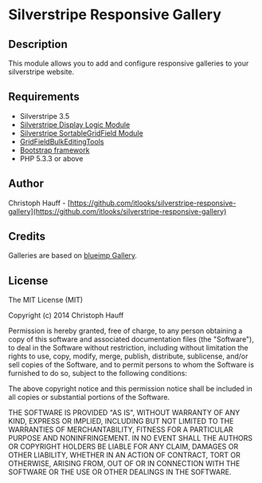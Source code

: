 # Silverstripe Responsive Gallery

## Description

This module allows you to add and configure responsive galleries to your silverstripe website.

## Requirements
* Silverstripe 3.5
* [Silverstripe Display Logic Module](https://github.com/unclecheese/silverstripe-display-logic)
* [Silverstripe SortableGridField Module](https://github.com/UndefinedOffset/SortableGridField)
* [GridFieldBulkEditingTools](https://github.com/colymba/GridFieldBulkEditingTools)
* [Bootstrap framework](http://getbootstrap.com/)
* PHP 5.3.3 or above

## Author
Christoph Hauff - [https://github.com/itlooks/silverstripe-responsive-gallery](https://github.com/itlooks/silverstripe-responsive-gallery)

## Credits
Galleries are based on [blueimp Gallery](https://github.com/blueimp/Gallery).

## License

The MIT License (MIT)

Copyright (c) 2014 Christoph Hauff

Permission is hereby granted, free of charge, to any person obtaining a copy
of this software and associated documentation files (the "Software"), to deal
in the Software without restriction, including without limitation the rights
to use, copy, modify, merge, publish, distribute, sublicense, and/or sell
copies of the Software, and to permit persons to whom the Software is
furnished to do so, subject to the following conditions:

The above copyright notice and this permission notice shall be included in
all copies or substantial portions of the Software.

THE SOFTWARE IS PROVIDED "AS IS", WITHOUT WARRANTY OF ANY KIND, EXPRESS OR
IMPLIED, INCLUDING BUT NOT LIMITED TO THE WARRANTIES OF MERCHANTABILITY,
FITNESS FOR A PARTICULAR PURPOSE AND NONINFRINGEMENT. IN NO EVENT SHALL THE
AUTHORS OR COPYRIGHT HOLDERS BE LIABLE FOR ANY CLAIM, DAMAGES OR OTHER
LIABILITY, WHETHER IN AN ACTION OF CONTRACT, TORT OR OTHERWISE, ARISING FROM,
OUT OF OR IN CONNECTION WITH THE SOFTWARE OR THE USE OR OTHER DEALINGS IN
THE SOFTWARE.
